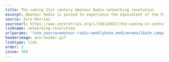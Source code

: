 ```yaml
---
title: The coming 21st century Amateur Radio networking revolution
excerpt: Amateur Radio is poised to experience the equivalent of the Packet Radio Revolution, but in the 21st century, with 21st century technology.
source: Zero Retries
sourceurl: https://www.zeroretries.org/i/156124017/the-coming-st-century-amateur-radio-networking-revolution
linkname: networking-revolution
urlparams: '?utm_source=amateur-radio-weekly&utm_medium=email&utm_campaign=newsletter'
headerimage: arw-header.gif
linktype: link
order: 3
issue: 369
---
```

